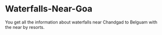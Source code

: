 # Waterfalls-Near-Goa
You get all the information about waterfalls near  Chandgad to Belguam with the near by resorts.

